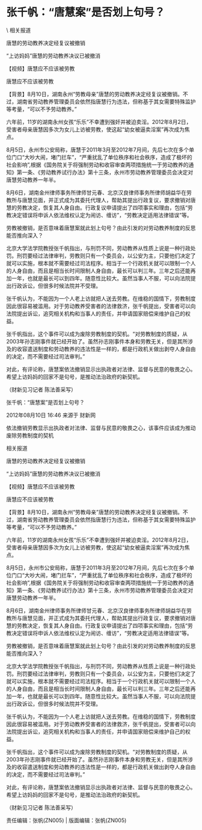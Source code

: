 # 张千帆：“唐慧案”是否划上句号？  





\ 
相关报道

唐慧的劳动教养决定经复议被撤销

“上访妈妈”唐慧的劳动教养决议已被撤消

【视频】唐慧应不应该被劳教

唐慧应不应该被劳教

【背景】8月10日，湖南永州“劳教母亲”唐慧的劳动教养决定经复议被撤销。不过，湖南省劳动教养管理委员会依然指唐慧行为违法，但称基于其女需要特殊监护等考量，“可以不予劳动教养。”

六年前，11岁的湖南永州女孩“乐乐”不幸遭到强奸并被迫卖淫。2012年8月2日，受害者母亲唐慧因多次为女儿上访被劳教，使这起“幼女被逼卖淫案”再次成为焦点。

8月5日，永州市公安局称，唐慧于2011年3月至2012年7月间，先后七次在多个单位门口“大吵大闹，堵门拦车”，“严重扰乱了单位秩序和社会秩序，造成了极坏的社会影响”,根据《国务院关于将强制劳动和收容审查两项措施统一于劳动教养的通知》第一条、《劳动教养试行办法》第十三条，永州市劳动教养管理委员会决定对唐慧劳动教养一年半。

8月6日，湖南金州律师事务所律师甘元春、北京汉良律师事务所律师胡益华在劳教所与唐慧见面，并正式成为其委托代理人，帮助其提出行政复议，要求撤销对唐慧的劳教决定，恢复其人身自由。行政复议申请提出了四项事实和理由，包括“劳教决定错误将申诉人依法维权认定为闹访、缠访”，“劳教决定适用法律错误”等。

劳教被撤销，是否意味着唐慧案就此划上句号？由此引发的对劳动教养制度的反思能否推向深入？

北京大学法学院教授张千帆指出，与刑罚不同，劳动教养从性质上说是一种行政处罚。刑罚要经过法律审判，劳教则只有一个委员会，以公安为主，只要他们决定了就可以实施，根本就不需要经过司法程序。相当于一个行政机关就可以限制一个人的人身自由，而且是相当长时间限制人身自由，最长可以判三年。三年之后还能再加一年，也就是最长可以到四年。随意性比较大。虽然当事人不服，可以向法院提出行政诉讼，但很多时候法院并不受理。

张千帆认为，不能因为一个人老上访就把人送去劳教。在维稳的国情下，劳教制度因此很容易被滥用。对于劳动教养受害者的法律救济，张千帆提出，受害者可以向法院提出诉讼，追究相关机构和当事人的责任，并申请国家赔偿来维护自己的权益。

张千帆指出，这个事件可以成为废除劳教制度的契机。“对劳教制度的质疑，从2003年孙志刚事件就已经开始了。虽然孙志刚事件本身和劳教无关，但是其所涉及的收容遣送制度和劳动教养的违法性是一样的，都是行政机关做出剥夺人身自由的决定，而不需要经过司法审判。”

对此，有评论称，唐慧案依法撤销显示出执政者对法律、监督与民意的敬畏之心。希望上访妈妈的回家不是句号，是推动法治政府的新契机。

（财新见习记者 陈法善采写）


张千帆：“唐慧案”是否划上句号？

2012年08月10日 16:46 来源于 财新网

依法撤销劳教显示出执政者对法律、监督与民意的敬畏之心，该事件应该成为推动废除劳教制度的契机

相关报道

唐慧的劳动教养决定经复议被撤销

“上访妈妈”唐慧的劳动教养决议已被撤消

【视频】唐慧应不应该被劳教

唐慧应不应该被劳教

【背景】8月10日，湖南永州“劳教母亲”唐慧的劳动教养决定经复议被撤销。不过，湖南省劳动教养管理委员会依然指唐慧行为违法，但称基于其女需要特殊监护等考量，“可以不予劳动教养。”

六年前，11岁的湖南永州女孩“乐乐”不幸遭到强奸并被迫卖淫。2012年8月2日，受害者母亲唐慧因多次为女儿上访被劳教，使这起“幼女被逼卖淫案”再次成为焦点。

8月5日，永州市公安局称，唐慧于2011年3月至2012年7月间，先后七次在多个单位门口“大吵大闹，堵门拦车”，“严重扰乱了单位秩序和社会秩序，造成了极坏的社会影响”,根据《国务院关于将强制劳动和收容审查两项措施统一于劳动教养的通知》第一条、《劳动教养试行办法》第十三条，永州市劳动教养管理委员会决定对唐慧劳动教养一年半。

8月6日，湖南金州律师事务所律师甘元春、北京汉良律师事务所律师胡益华在劳教所与唐慧见面，并正式成为其委托代理人，帮助其提出行政复议，要求撤销对唐慧的劳教决定，恢复其人身自由。行政复议申请提出了四项事实和理由，包括“劳教决定错误将申诉人依法维权认定为闹访、缠访”，“劳教决定适用法律错误”等。

劳教被撤销，是否意味着唐慧案就此划上句号？由此引发的对劳动教养制度的反思能否推向深入？

北京大学法学院教授张千帆指出，与刑罚不同，劳动教养从性质上说是一种行政处罚。刑罚要经过法律审判，劳教则只有一个委员会，以公安为主，只要他们决定了就可以实施，根本就不需要经过司法程序。相当于一个行政机关就可以限制一个人的人身自由，而且是相当长时间限制人身自由，最长可以判三年。三年之后还能再加一年，也就是最长可以到四年。随意性比较大。虽然当事人不服，可以向法院提出行政诉讼，但很多时候法院并不受理。

张千帆认为，不能因为一个人老上访就把人送去劳教。在维稳的国情下，劳教制度因此很容易被滥用。对于劳动教养受害者的法律救济，张千帆提出，受害者可以向法院提出诉讼，追究相关机构和当事人的责任，并申请国家赔偿来维护自己的权益。

张千帆指出，这个事件可以成为废除劳教制度的契机。“对劳教制度的质疑，从2003年孙志刚事件就已经开始了。虽然孙志刚事件本身和劳教无关，但是其所涉及的收容遣送制度和劳动教养的违法性是一样的，都是行政机关做出剥夺人身自由的决定，而不需要经过司法审判。”

对此，有评论称，唐慧案依法撤销显示出执政者对法律、监督与民意的敬畏之心。希望上访妈妈的回家不是句号，是推动法治政府的新契机。

（财新见习记者 陈法善采写）



责任编辑：张帆(ZN005) | 版面编辑：张帆(ZN005)